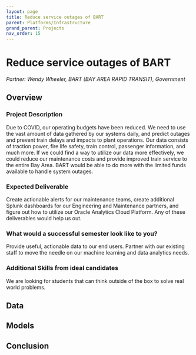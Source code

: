 ```yaml
---
layout: page
title: Reduce service outages of BART
parent: Platforms/Infrastructure
grand_parent: Projects 
nav_order: 15
---
```



# Reduce service outages of BART
*Partner: Wendy Wheeler, BART (BAY AREA RAPID TRANSIT), Government*

## Overview
### Project Description
Due to COVID, our operating budgets have been reduced. We need to use the vast amount of data gathered by our systems daily, and predict outages and prevent train delays and impacts to plant operations. Our data consists of traction power, fire life safety, train control, passenger information, and much more. If we could find a way to utilize our data more effectively, we could reduce our maintenance costs and provide improved train service to the entire Bay Area. BART would be able to do more with the limited funds available to handle system outages. 
### Expected Deliverable
Create actionable alerts for our maintenance teams, create additional Splunk dashboards for our Engineering and Maintenance partners, and figure out how to utilize our Oracle Analytics Cloud Platform. Any of these deliverables would help us out. 
### What would a successful semester look like to you?
Provide useful, actionable data to our end users. Partner with our existing staff to move the needle on our machine learning and data analytics needs. 
### Additional Skills from ideal candidates
We are looking for students that can think outside of the box to solve real world problems. 


## Data

## Models

## Conclusion


```python

```
